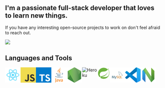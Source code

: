 ## I'm a passionate <strong>full-stack developer</strong> that loves to learn new things. 

If you have any interesting open-source projects to work on don't feel afraid to reach out.   


<div>
 
  <img height="180em" src="https://github-readme-stats.vercel.app/api/top-langs/?username=dndanli&layout=compact&langs_count=7&theme=calm"/>
</div> 

<div>

## Languages and Tools
<img align="left" alt="ReactJs"   height="50px"  width="50px" src="https://raw.githubusercontent.com/github/explore/80688e429a7d4ef2fca1e82350fe8e3517d3494d/topics/react/react.png"/>

<img align="left" alt="Javascript" height="50px"  width="50px" src="https://raw.githubusercontent.com/github/explore/80688e429a7d4ef2fca1e82350fe8e3517d3494d/topics/javascript/javascript.png"/>
   
<img align="left" alt="Typescript" height="50px"  width="50px" src="https://raw.githubusercontent.com/github/explore/80688e429a7d4ef2fca1e82350fe8e3517d3494d/topics/typescript/typescript.png"/>

<img align="left" alt ="Java"  height="50px"  width="50px" src="https://raw.githubusercontent.com/github/explore/5b3600551e122a3277c2c5368af2ad5725ffa9a1/topics/java/java.png"/>

<img align="left" alt="NodeJs" height="50px"  width="50px" src="https://raw.githubusercontent.com/github/explore/80688e429a7d4ef2fca1e82350fe8e3517d3494d/topics/nodejs/nodejs.png"/>
  
<img align="left" alt="Heroku"  height="50px"  width="50px" 
src="https://user-images.githubusercontent.com/73452073/155069595-b7325ea9-a69f-4106-87b7-8d1981cdfb44.png"/>

<img align="left" alt="Spring Boot" height="40px" width="40px" src="https://raw.githubusercontent.com/github/explore/80688e429a7d4ef2fca1e82350fe8e3517d3494d/topics/spring-boot/spring-boot.png"/>

<img align="left" alt="MySQL" height="50px"  width="50px" src="https://raw.githubusercontent.com/github/explore/80688e429a7d4ef2fca1e82350fe8e3517d3494d/topics/mysql/mysql.png"/>

<img align="left" alt="VsCode" height="50px"  width="50px" src="https://raw.githubusercontent.com/github/explore/bbd48b997e8d0bef63f676eca4da5e1f76487b56/topics/visual-studio-code/visual-studio-code.png"/>

<img align="left" alt="NeoVim" height="50px"  width="50px" src="https://raw.githubusercontent.com/github/explore/26674e638508ac4a4e113ee32d6755ebfa000569/topics/neovim/neovim.png"/>
  


</div>

